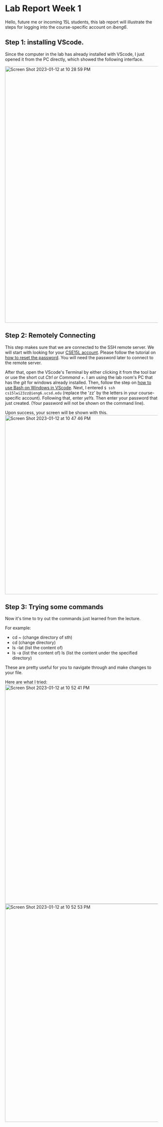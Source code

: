 # Lab Report Week 1

Hello, future me or incoming 15L students, this lab report will illustrate the steps for logging into the course-specific account on *ibeng6*.

## Step 1: installing VScode. 
Since the computer in the lab has already installed with VScode, I just opened it from the PC directly, which showed the following interface. 

<img width="845" alt="Screen Shot 2023-01-12 at 10 28 59 PM" src="https://user-images.githubusercontent.com/101618208/212252576-6418d005-101e-4ce7-b94f-c76e37c7bcc2.png">

## Step 2: Remotely Connecting
This step makes sure that we are connected to the SSH remote server. We will start with looking for your [CSE15L account](https://sdacs.ucsd.edu/~icc/index.php). Please follow the tutorial on [how to reset the password](https://docs.google.com/document/d/1hs7CyQeh-MdUfM9uv99i8tqfneos6Y8bDU0uhn1wqho/edit). You will need the password later to connect to the remote server.

After that, open the VScode's Terminal by either clicking it from the tool bar or use the short cut *Ctrl or Command +*. I am using the lab room's PC that has the *git* for windows already installed. Then, follow the step on [how to use Bash on Windows in VScode](https://stackoverflow.com/questions/42606837/how-do-i-use-bash-on-windows-from-the-visual-studio-code-integrated-terminal/50527994#50527994). 
Next, I entered `$ ssh cs15lwi23zz@ieng6.ucsd.edu` (replace the 'zz' by the letters in your course-specific account). Following that, enter *yeYs*. Then enter your password that just created. (Your password will not be shown on the command line).

Upon success, your screen will be shown with this.
<img width="590" alt="Screen Shot 2023-01-12 at 10 47 46 PM" src="https://user-images.githubusercontent.com/101618208/212255402-a88ac753-d87a-4688-aae4-988c32ee701d.png">

## Step 3: Trying some commands
Now it's time to try out the commands just learned from the lecture. 

For example:
* cd ~ (change directory of sth)
* cd (change directory)
* ls -lat (list the content of)
* ls -a (list the content of)
ls <directory> (list the content under the specified directory)
  
These are pretty useful for you to navigate through and make changes to your file.
  
Here are what I tried:
<img width="722" alt="Screen Shot 2023-01-12 at 10 52 41 PM" src="https://user-images.githubusercontent.com/101618208/212256132-b538e4b4-2998-4b4d-b214-c36c9ced5707.png"><img width="718" alt="Screen Shot 2023-01-12 at 10 52 53 PM" src="https://user-images.githubusercontent.com/101618208/212256160-4bbdc8fb-73c4-4b98-b9da-e99134a86a71.png">
